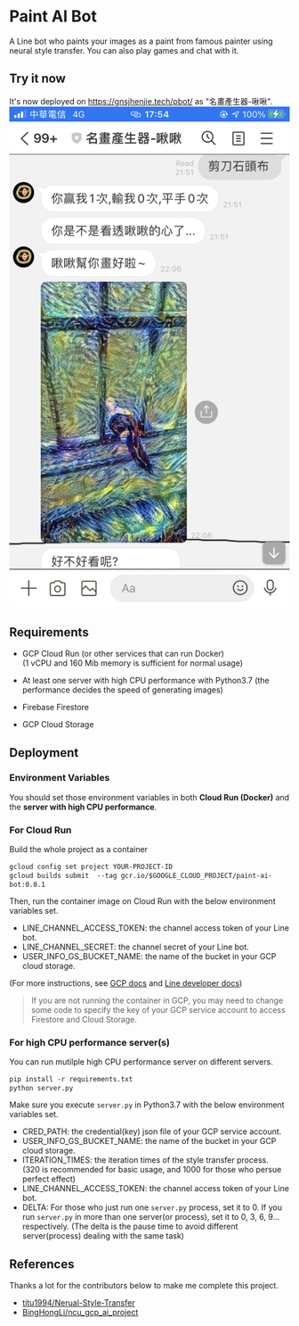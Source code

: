 # Paint AI Bot

A Line bot who paints your images as a paint from famous painter using neural style transfer. You can also play games and chat with it.

## Try it now

It's now deployed on https://gnsjhenjie.tech/pbot/ as "名畫產生器-啾啾".
![image](https://github.com/gnsJhenJie/paint-ai-bot/blob/010a43fea4fe469a76afd259f312e60a7d82210c/docs/images/IMG_6853.PNG)

## Requirements

- GCP Cloud Run (or other services that can run Docker)  
  (1 vCPU and 160 Mib memory is sufficient for normal usage)
- At least one server with high CPU performance with Python3.7
  (the performance decides the speed of generating images)
- Firebase Firestore

- GCP Cloud Storage

## Deployment

### **Environment Variables**

You should set those environment variables in both **Cloud Run (Docker)** and the **server with high CPU performance**.

### **For Cloud Run**

Build the whole project as a container

```shell
gcloud config set project YOUR-PROJECT-ID
gcloud builds submit  --tag gcr.io/$GOOGLE_CLOUD_PROJECT/paint-ai-bot:0.0.1
```

Then, run the container image on Cloud Run with the below environment variables set.

- LINE_CHANNEL_ACCESS_TOKEN: the channel access token of your Line bot.
- LINE_CHANNEL_SECRET: the channel secret of your Line bot.
- USER_INFO_GS_BUCKET_NAME: the name of the bucket in your GCP cloud storage.

(For more instructions, see [GCP docs](https://cloud.google.com/run/docs/quickstarts?hl=zh-tw) and [Line developer docs](https://developers.line.biz/en/docs/messaging-api/))

> If you are not running the container in GCP, you may need to change some code to specify the key of your GCP service account to access Firestore and Cloud Storage.

### **For high CPU performance server(s)**

You can run mutilple high CPU performance server on different servers.

```shell
pip install -r requirements.txt
python server.py
```

Make sure you execute `server.py` in Python3.7 with the below environment variables set.

- CRED_PATH: the credential(key) json file of your GCP service account.
- USER_INFO_GS_BUCKET_NAME: the name of the bucket in your GCP cloud storage.
- ITERATION_TIMES: the iteration times of the style transfer process.  
  (320 is recommended for basic usage, and 1000 for those who persue perfect effect)
- LINE_CHANNEL_ACCESS_TOKEN: the channel access token of your Line bot.
- DELTA: For those who just run one `server.py` process, set it to 0. If you run `server.py` in more than one server(or process), set it to 0, 3, 6, 9... respectively. (The delta is the pause time to avoid different server(process) dealing with the same task)

## References

Thanks a lot for the contributors below to make me complete this project.

- [titu1994/Nerual-Style-Transfer](https://github.com/titu1994/Neural-Style-Transfer)
- [BingHongLi/ncu_gcp_ai_project](https://github.com/BingHongLi/ncu_gcp_ai_project)
